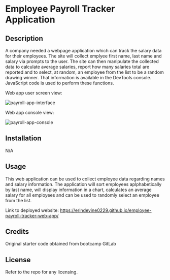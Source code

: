 # Employee Payroll Tracker Application


## Description
A company needed a webpage application which can track the salary data for their employees. The site will collect emplyee first name, last name and salary via prompts to the user. The site can then manipulate the collected data to calculate average salaries, report how many salaries total are reported and to select, at random, an employee from the list to be a random drawing winner. That information is available in the DevTools console. JavaScript code is used to perform these functions. 

Web app user screen view:

![payroll-app-interface](https://github.com/erindevine0229/employee-payroll-tracker-web-app/assets/166076732/8fafe769-d7dc-4b69-b6e1-a317c0cd83b0)

Web app console view:

![payroll-app-console](https://github.com/erindevine0229/employee-payroll-tracker-web-app/assets/166076732/56f73704-9a1c-4960-9680-50c92a56983b)


## Installation
N/A


## Usage
This web application can be used to collect employee data regarding names and salary information. The application will sort employees aplphabetically by last name, will display information in a chart, calculates an average salary for all employees and can be used to randomly select an employee from the list.

Link to deployed website: https://erindevine0229.github.io/employee-payroll-tracker-web-app/


## Credits
Original starter code obtained from bootcamp GitLab


## License
Refer to the repo for any licensing.
